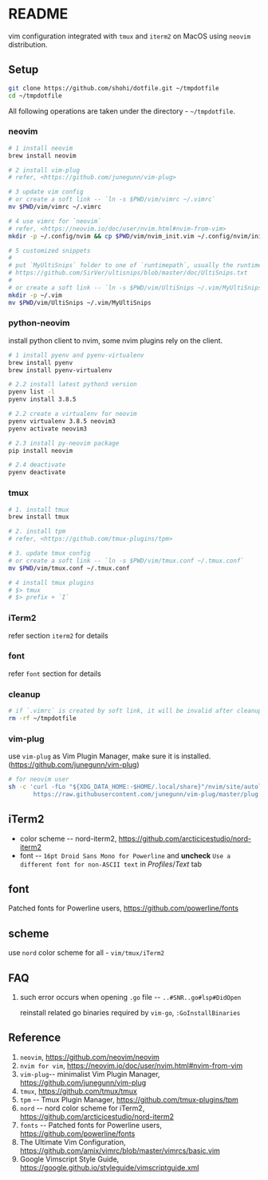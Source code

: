# README
vim configuration integrated with `tmux` and `iterm2` on MacOS using `neovim` distribution.


## Setup

```bash
git clone https://github.com/shohi/dotfile.git ~/tmpdotfile
cd ~/tmpdotfile
```

All following operations are taken under the directory - `~/tmpdotfile`.

### neovim

```bash
# 1 install neovim
brew install neovim

# 2 install vim-plug
# refer, <https://github.com/junegunn/vim-plug>

# 3 update vim config
# or create a soft link -- `ln -s $PWD/vim/vimrc ~/.vimrc`
mv $PWD/vim/vimrc ~/.vimrc

# 4 use vimrc for `neovim`
# refer, <https://neovim.io/doc/user/nvim.html#nvim-from-vim>
mkdir -p ~/.config/nvim && cp $PWD/vim/nvim_init.vim ~/.config/nvim/init.vim

# 5 customized snippets
#
# put `MyUltiSnips` folder to one of `runtimepath`, usually the runtimepath is `~/.vim`
# https://github.com/SirVer/ultisnips/blob/master/doc/UltiSnips.txt
#
# or create a soft link -- `ln -s $PWD/vim/UltiSnips ~/.vim/MyUltiSnips`
mkdir -p ~/.vim
mv $PWD/vim/UltiSnips ~/.vim/MyUltiSnips

```

### python-neovim

install python client to nvim, some nvim plugins rely on the client.

```bash
# 1 install pyenv and pyenv-virtualenv
brew install pyenv
brew install pyenv-virtualenv

# 2.2 install latest python3 version
pyenv list -l
pyenv install 3.8.5

# 2.2 create a virtualenv for neovim
pyenv virtualenv 3.8.5 neovim3
pyenv activate neovim3

# 2.3 install py-neovim package
pip install neovim

# 2.4 deactivate
pyenv deactivate
```

### tmux

```bash
# 1. install tmux
brew install tmux

# 2. install tpm
# refer, <https://github.com/tmux-plugins/tpm>

# 3. update tmux config
# or create a soft link -- `ln -s $PWD/vim/tmux.conf ~/.tmux.conf`
mv $PWD/vim/tmux.conf ~/.tmux.conf

# 4 install tmux plugins
# $> tmux
# $> prefix + `I`
```

### iTerm2
refer section `iterm2` for details

### font
refer `font` section for details

### cleanup

```bash
# if `.vimrc` is created by soft link, it will be invalid after cleanup
rm -rf ~/tmpdotfile
```

### vim-plug
use `vim-plug` as Vim Plugin Manager, make sure it is installed. (https://github.com/junegunn/vim-plug)

```bash
# for neovim user
sh -c 'curl -fLo "${XDG_DATA_HOME:-$HOME/.local/share}"/nvim/site/autoload/plug.vim --create-dirs \
       https://raw.githubusercontent.com/junegunn/vim-plug/master/plug.vim'

```

## iTerm2

* color scheme -- nord-iterm2, <https://github.com/arcticicestudio/nord-iterm2>
* font -- `16pt Droid Sans Mono for Powerline` and **uncheck** `Use a different font for non-ASCII text` in _Profiles_/_Text_ tab

## font
Patched fonts for Powerline users, https://github.com/powerline/fonts

## scheme
use `nord` color scheme for all - `vim/tmux/iTerm2`


## FAQ
1. such error occurs when opening `.go` file -- `..#SNR..go#lsp#DidOpen`

    reinstall related go binaries required by `vim-go`, `:GoInstallBinaries`


## Reference

1. `neovim`, <https://github.com/neovim/neovim>
2. `nvim for vim`, <https://neovim.io/doc/user/nvim.html#nvim-from-vim>
3. `vim-plug`-- minimalist Vim Plugin Manager, <https://github.com/junegunn/vim-plug>
4. `tmux`, <https://github.com/tmux/tmux>
5. `tpm` -- Tmux Plugin Manager, <https://github.com/tmux-plugins/tpm>
6. `nord` -- nord color scheme for iTerm2, <https://github.com/arcticicestudio/nord-iterm2>
7. `fonts` -- Patched fonts for Powerline users, <https://github.com/powerline/fonts>
8. The Ultimate Vim Configuration, <https://github.com/amix/vimrc/blob/master/vimrcs/basic.vim>
9. Google Vimscript Style Guide, <https://google.github.io/styleguide/vimscriptguide.xml>
